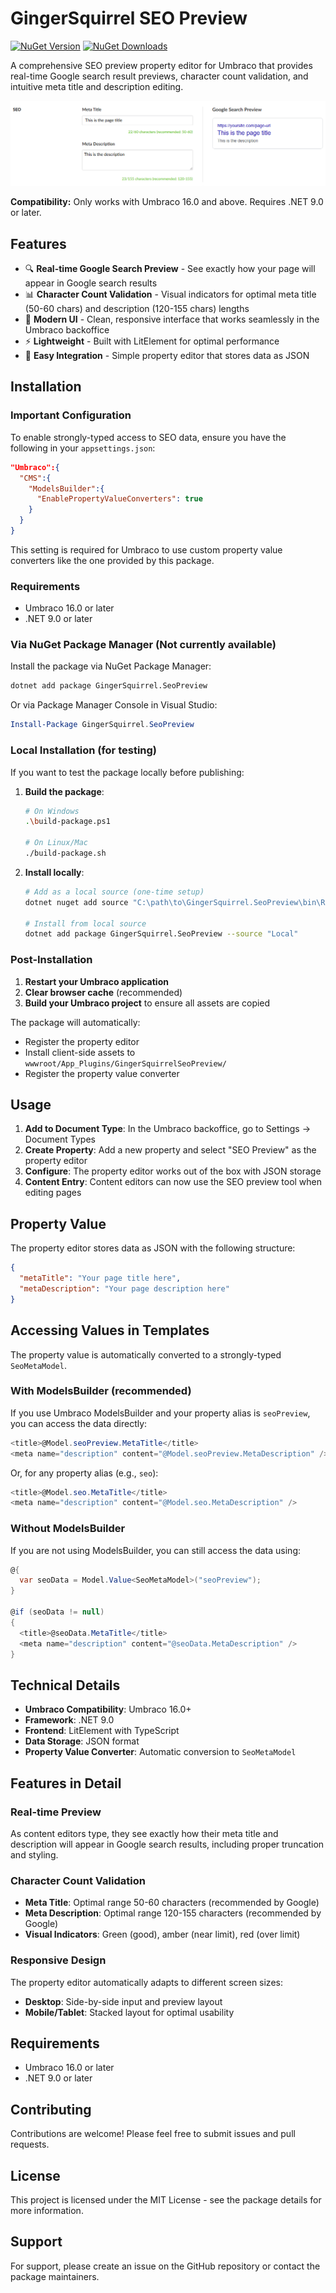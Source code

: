 # GingerSquirrel SEO Preview

[![NuGet Version](https://img.shields.io/nuget/v/GingerSquirrel.SeoPreview.svg)](https://www.nuget.org/packages/GingerSquirrel.SeoPreview/)
[![NuGet Downloads](https://img.shields.io/nuget/dt/GingerSquirrel.SeoPreview.svg)](https://www.nuget.org/packages/GingerSquirrel.SeoPreview/)

A comprehensive SEO preview property editor for Umbraco that provides real-time Google search result previews, character count validation, and intuitive meta title and description editing.

![SEO Preview Example](docs/SEOpreview.png)


**Compatibility:** Only works with Umbraco 16.0 and above. Requires .NET 9.0 or later.

## Features

- 🔍 **Real-time Google Search Preview** - See exactly how your page will appear in Google search results
- 📊 **Character Count Validation** - Visual indicators for optimal meta title (50-60 chars) and description (120-155 chars) lengths
- 🎨 **Modern UI** - Clean, responsive interface that works seamlessly in the Umbraco backoffice
- ⚡ **Lightweight** - Built with LitElement for optimal performance
- 🔧 **Easy Integration** - Simple property editor that stores data as JSON

## Installation

### Important Configuration

To enable strongly-typed access to SEO data, ensure you have the following in your `appsettings.json`:

```json
"Umbraco":{
  "CMS":{
    "ModelsBuilder":{
      "EnablePropertyValueConverters": true
    }
  }
}

```

This setting is required for Umbraco to use custom property value converters like the one provided by this package.

### Requirements

- Umbraco 16.0 or later
- .NET 9.0 or later


### Via NuGet Package Manager (Not currently available)

Install the package via NuGet Package Manager:

```bash
dotnet add package GingerSquirrel.SeoPreview
```

Or via Package Manager Console in Visual Studio:

```powershell
Install-Package GingerSquirrel.SeoPreview
```

### Local Installation (for testing)

If you want to test the package locally before publishing:

1. **Build the package**:
   ```bash
   # On Windows
   .\build-package.ps1
   
   # On Linux/Mac
   ./build-package.sh
   ```

2. **Install locally**:
   ```bash
   # Add as a local source (one-time setup)
   dotnet nuget add source "C:\path\to\GingerSquirrel.SeoPreview\bin\Release" --name "Local"
   
   # Install from local source
   dotnet add package GingerSquirrel.SeoPreview --source "Local"
   ```

### Post-Installation

1. **Restart your Umbraco application**
2. **Clear browser cache** (recommended)
3. **Build your Umbraco project** to ensure all assets are copied

The package will automatically:
- Register the property editor
- Install client-side assets to `wwwroot/App_Plugins/GingerSquirrelSeoPreview/`
- Register the property value converter

## Usage

1. **Add to Document Type**: In the Umbraco backoffice, go to Settings → Document Types
2. **Create Property**: Add a new property and select "SEO Preview" as the property editor
3. **Configure**: The property editor works out of the box with JSON storage
4. **Content Entry**: Content editors can now use the SEO preview tool when editing pages

## Property Value

The property editor stores data as JSON with the following structure:

```json
{
  "metaTitle": "Your page title here",
  "metaDescription": "Your page description here"
}
```

## Accessing Values in Templates

The property value is automatically converted to a strongly-typed `SeoMetaModel`.

### With ModelsBuilder (recommended)

If you use Umbraco ModelsBuilder and your property alias is `seoPreview`, you can access the data directly:

```csharp
<title>@Model.seoPreview.MetaTitle</title>
<meta name="description" content="@Model.seoPreview.MetaDescription" />
```

Or, for any property alias (e.g., `seo`):

```csharp
<title>@Model.seo.MetaTitle</title>
<meta name="description" content="@Model.seo.MetaDescription" />
```

### Without ModelsBuilder

If you are not using ModelsBuilder, you can still access the data using:

```csharp
@{
  var seoData = Model.Value<SeoMetaModel>("seoPreview");
}

@if (seoData != null)
{
  <title>@seoData.MetaTitle</title>
  <meta name="description" content="@seoData.MetaDescription" />
}
```

## Technical Details

- **Umbraco Compatibility**: Umbraco 16.0+
- **Framework**: .NET 9.0
- **Frontend**: LitElement with TypeScript
- **Data Storage**: JSON format
- **Property Value Converter**: Automatic conversion to `SeoMetaModel`

## Features in Detail

### Real-time Preview
As content editors type, they see exactly how their meta title and description will appear in Google search results, including proper truncation and styling.

### Character Count Validation
- **Meta Title**: Optimal range 50-60 characters (recommended by Google)
- **Meta Description**: Optimal range 120-155 characters (recommended by Google)
- **Visual Indicators**: Green (good), amber (near limit), red (over limit)

### Responsive Design
The property editor automatically adapts to different screen sizes:
- **Desktop**: Side-by-side input and preview layout
- **Mobile/Tablet**: Stacked layout for optimal usability

## Requirements

- Umbraco 16.0 or later
- .NET 9.0 or later

## Contributing

Contributions are welcome! Please feel free to submit issues and pull requests.

## License

This project is licensed under the MIT License - see the package details for more information.

## Support

For support, please create an issue on the GitHub repository or contact the package maintainers.

